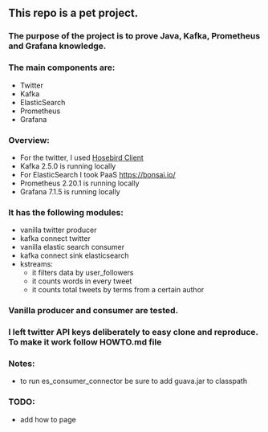 ## This repo is a pet project. 

### The purpose of the project is to prove Java, Kafka, Prometheus and Grafana knowledge. 

### The main components are:
- Twitter
- Kafka
- ElasticSearch
- Prometheus
- Grafana

### Overview:
- For the twitter, I used [Hosebird Client](https://github.com/twitter/hbc)
- Kafka 2.5.0 is running locally
- For ElasticSearch I took PaaS https://bonsai.io/ 
- Prometheus 2.20.1 is running locally
- Grafana 7.1.5 is running locally

### It has the following modules:
- vanilla twitter producer
- kafka connect twitter
- vanilla elastic search consumer
- kafka connect sink elasticsearch
- kstreams: 
    - it filters data by user_followers
    - it counts words in every tweet
    - it counts total tweets by terms from a certain author
    
### Vanilla producer and consumer are tested. 

### I left twitter API keys deliberately to easy clone and reproduce. To make it work follow HOWTO.md file

### Notes:
* to run es_consumer_connector be sure to add guava.jar to classpath

### TODO:
* add how to page